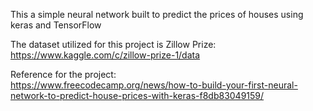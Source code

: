 This a simple neural network built to predict the prices of houses using keras and TensorFlow  

The dataset utilized for this project is Zillow Prize: https://www.kaggle.com/c/zillow-prize-1/data  

Reference for the project:  
https://www.freecodecamp.org/news/how-to-build-your-first-neural-network-to-predict-house-prices-with-keras-f8db83049159/

